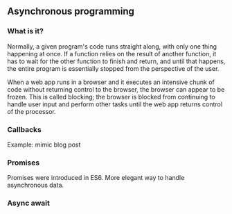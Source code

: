 ## Asynchronous programming

### What is it?

Normally, a given program's code runs straight along, with only one thing happening at once. If a function relies on the result of another function, it has to wait for the other function to finish and return, and until that happens, the entire program is essentially stopped from the perspective of the user.


When a web app runs in a browser and it executes an intensive chunk of code without returning control to the browser, the browser can appear to be frozen. This is called blocking; the browser is blocked from continuing to handle user input and perform other tasks until the web app returns control of the processor.

### Callbacks

Example: mimic blog post



### Promises
Promises were introduced in ES6. More elegant way to handle asynchronous data.

### Async await
